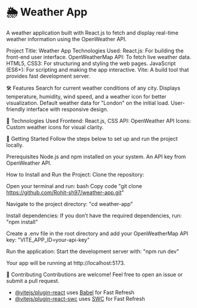 # 🌦️ Weather App
A weather application built with React.js to fetch and display real-time weather information using the OpenWeather API.

Project Title: Weather App
Technologies Used:
React.js: For building the front-end user interface.
OpenWeatherMap API: To fetch live weather data.
HTML5, CSS3: For structuring and styling the web pages.
JavaScript (ES6+): For scripting and making the app interactive.
Vite: A build tool that provides fast development server.

🛠️ Features
Search for current weather conditions of any city.
Displays temperature, humidity, wind speed, and a weather icon for better visualization.
Default weather data for "London" on the initial load.
User-friendly interface with responsive design.

🔧 Technologies Used
Frontend: React.js, CSS
API: OpenWeather API
Icons: Custom weather icons for visual clarity.

🚀 Getting Started
Follow the steps below to set up and run the project locally.

Prerequisites
Node.js and npm installed on your system.
An API key from OpenWeather API.

How to Install and Run the Project:
Clone the repository:

Open your terminal and run:
bash
Copy code
"git clone https://github.com/Rohit-sh97/weather-app.git"

Navigate to the project directory:
"cd weather-app"

Install dependencies:
If you don’t have the required dependencies, run:
"npm install"

Create a .env file in the root directory and add your OpenWeatherMap API key:
"VITE_APP_ID=your-api-key"

Run the application:
Start the development server with:
"npm run dev"

Your app will be running at http://localhost:5173.

🤝 Contributing
Contributions are welcome! Feel free to open an issue or submit a pull request.




- [@vitejs/plugin-react](https://github.com/vitejs/vite-plugin-react/blob/main/packages/plugin-react/README.md) uses [Babel](https://babeljs.io/) for Fast Refresh
- [@vitejs/plugin-react-swc](https://github.com/vitejs/vite-plugin-react-swc) uses [SWC](https://swc.rs/) for Fast Refresh
